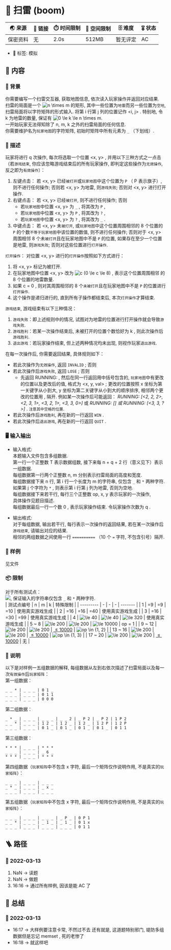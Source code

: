 # 📛 扫雷 (boom)
| 🌏 来源  | 🔗 链接 | ⏱️ 时间限制 | 💾 空间限制 | 🗄️ 难度 | 🎖️ 状态 |
|--------|--------|-------------|-------------|--------|----------|
| 保密资料 | 无      | 2.0s        | 512MB       | 暂无评定 | AC       |
* 🔖 标签: 模拟

## 📘 内容
### 🎴 背景
你需要编写一个扫雷交互器, 获取地图信息, 依次读入玩家操作并返回对应结果.   
扫雷的局面是一个 ![n \times m](https://latex.codecogs.com/svg.image?n&space;\times&space;m) 的矩形, 其中一些位置为`地雷`而另一些位置为`空地`, 扫雷局面将以字符矩阵的形式输入. 将第 i 行第 j 列的位置记作 <i, j> . 特别地, 令 k 为地雷的数量, 保证有 ![0 \le k \le n \times m](https://latex.codecogs.com/svg.image?0&space;\le&space;k&space;\le&space;n&space;\times&space;m).   
一开始玩家无法得知除了 n, m, k 之外的扫雷局面的任何信息.   
你需要维护名为`玩家地图`的字符矩阵, 初始时矩阵中所有元素为 `_` （下划线）. 

### 🧾 描述
 
玩家将进行 q 次操作, 每次将选取一个位置 <x, y> , 并用以下三种方式之一点击（若`游戏结束`, 你应该忽略游戏结束后的所有玩家操作, 即判定这些操作为`无效操作`, 反之即为`有效操作`）：
1. 左键点击：
若 <x, y> 已经`被打开`或`玩家地图`中这个位置为 `P` （ P 表示旗子）, 则不进行任何操作; 否则若 <x, y> 为地雷, 则`游戏失败`; 否则对 <x, y> 进行打开操作. 
2. 右键点击：
若 <x, y> 已经`被打开`, 则不进行任何操作; 否则
   * 若`玩家地图`中位置 <x, y> 为 `_` , 将其改为 `P` , 
   * 若`玩家地图`中位置 <x, y> 为 `P` , 将其改为 `?` , 
   * 若`玩家地图`中位置 <x, y> 为 `?` , 将其改为 `_` . 
3. 中键点击：
若 <x, y> 未`被打开`, 或`玩家地图`中这个位置周围相邻的 8 个位置的 `P` 的个数`不等于玩家地图`中该位置的数值, 则不进行任何操作; 否则对于 <x, y> 周围相邻 8 个未`被打开`且在玩家地图中不是 `P` 的位置, 如果存在至少一个位置是地雷, 则`游戏失败`; 否则对这些位置进行`打开操作`. 

`打开操作`：
对位置 <x, y> 进行的`打开操作`按照如下方式进行：
1. 将 <x, y> 标记为被打开. 
2. 在玩家地图中位置 <x, y> 改为 ![c (0 \le c \le 8)](https://latex.codecogs.com/svg.image?c&space;(0&space;\le&space;c&space;\le&space;8)) , 表示这个位置周围相邻 的 8 个位置的地雷数量. 
3. 如果 c = 0 , 则对其周围相邻的 8 个`未被打开`且在玩家地图中不是 `P` 的位置进行`打开操作`. 
4. 这个操作是递归进行的, 直到所有子操作都结束后, 本次`打开操作`才算结束. 

`游戏结束`, 游戏结束有以下三种情况：
1. `游戏失败`：即上述规则中的情况, 试图对为地雷的位置进行打开操作就会导致`游戏失败`. 
2. `游戏胜利`：若某一次操作结束后, 未被打开的位置个数恰好为 k , 则此次操作后`游戏胜利`. 
3. `退出游戏`：若玩家操作结束, 但上述两种情况均未出现, 则视作玩家`退出游戏`. 

在每一次操作后, 你需要返回结果, 具体规则如下：
* 若此次操作为`无效操作`, 返回 `INVALID` ; 否则
* 若此次操作后`游戏失败`, 返回 `LOSE` ; 否则
  * 先返回 RUNNING: , 然后在同一行返回用中括号包含的, `玩家地图`中有更改的位置以及更改后的值, 格式为 <x, y, val> ; 更改的位置按照 x 坐标为第一关键字从小到大, y 坐标为第二关键字从小到大的顺序排序, 相邻两个更改的位置用 , 隔开. 例如某一次操作后可能返回： *RUNNING: [<2, 2, 2>, <2, 3, 1>, <3, 2, 1>, <3, 3, 0>]* 或 *RUNNING: [] 或 RUNNING: [<3, 3, ?>]* . `注意其中空格的位置`. 
* 若此次操作后`游戏胜利`, 再在新的一行返回 `WIN` . 
* 若此次操作后`退出游戏`, 再在新的一行返回 `QUIT` . 

### 🖥️ 输入输出
* 输入格式:  
本题输入文件包含多组数据.   
第一行一个正整数 T 表示数据组数, 接下来每 n + q + 2 行（意义见下）表示一组数据.   
每组数据第一行两个正整数 n, m 分别表示扫雷局面的高度和宽度.   
每组数据接下来 n 行, 第 i 行一个长度为 m 的字符串, 仅包含 `_` 和 `*` 两种字符. 如果第 j 个字符为 `*` , 则表示第 i 行第 j 列为地雷, 否则为空地.   
每组数据接下来若干行, 每行三个正整数 op, x, y 表示玩家的一次操作,   
具体操作见题目描述.   
每组数据最后一行一个数 0 , 表示玩家操作结束. 令玩家操作次数为 q .   


* 输出格式:  
对于每组数据, 输出若干行, 每行表示一次操作的返回结果, 若在某一次操作后`游戏结束`, 请输出对应的结果.   
相邻的两组数据之间使用一行 `==========` （10 个 `=` 字符, 不包含引号）隔开. 


### 🏴 样例
见文件

### 📦 限制
对于所有测试点：  
![](https://latex.codecogs.com/svg.image?1&space;\le&space;T&space;\le&space;30,&space;3&space;\le&space;n,&space;m&space;\le&space;200,&space;0&space;\le&space;q&space;\le&space;10000,&space;op&space;\in&space;\{1,&space;2,&space;3\},&space;1&space;\le&space;x&space;\le&space;n,&space;1&space;\le&space;y&space;\le&space;m), 保证输入的字符串仅包含 `_` 和 `*` 两种字符.   
| 测试点编号 | n | m | k | 特殊限制 |
| --------- | - | - | - | ------- |
| 1 | =9 | =9 | =10 | 使用真实游戏生成 |
| 2 | =16 | =16 | =40 | 使用真实游戏生成 |
| 3 | =16 | =30 | =99 | 使用真实游戏生成 |
| 4 | ![\le 40](https://latex.codecogs.com/svg.image?\le&space;40) | ![\le 40](https://latex.codecogs.com/svg.image?\le&space;40) | ![\le 320](https://latex.codecogs.com/svg.image?\le&space;320) | 使用真实游戏生成 |
| 5 ~ 8 | ![\le 200](https://latex.codecogs.com/svg.image?\le&space;200) | ![\le 200](https://latex.codecogs.com/svg.image?\le&space;200) | ![\le 10000](https://latex.codecogs.com/svg.image?\le&space;10000) | op = 1 |
| 9 ~ 12 | ![\le 200](https://latex.codecogs.com/svg.image?\le&space;200) | ![\le 200](https://latex.codecogs.com/svg.image?\le&space;200) | [$\le 10000$](https://latex.codecogs.com/svg.image?\le&space;10000) | ![op \in \{1, 2\}](https://latex.codecogs.com/svg.image?op&space;\in&space;\{1,&space;2\}) |
| 13 ~ 16 | ![\le 200](https://latex.codecogs.com/svg.image?\le&space;200) | ![\le 200](https://latex.codecogs.com/svg.image?\le&space;200) | [$\le 10000$](https://latex.codecogs.com/svg.image?\le&space;10000) | ![op \in \{1, 3\}](https://latex.codecogs.com/svg.image?op&space;\in&space;\{1,&space;3\}) |
| 17 ~ 20 | ![\le 200](https://latex.codecogs.com/svg.image?\le&space;200) | ![\le 200](https://latex.codecogs.com/svg.image?\le&space;200) | [$\le 10000$](https://latex.codecogs.com/svg.image?\le&space;10000) | 无 |

### 📝 说明
以下是对样例一五组数据的解释, 每组数据从左到右依次描述了扫雷局面以及每一次`有效操作`后`玩家矩阵`：  
第一组数据：
```
_ _ * | _ _ _ | 0 1 _
_ _ _ | _ _ _ | 0 1 1
_ _ _ | _ _ _ | 0 0 0
```
第二组数据：
```
_ * _ | _ _ _ | _ _ _ | _ _ 2 | _ P 2 | _ P 2 | 1 P 2
_ _ * | _ _ _ | 1 2 _ | 1 2 _ | 1 2 _ | 1 2 P | 1 2 P
_ _ _ | _ _ _ | 0 1 _ | 0 1 _ | 0 1 _ | 0 1 _ | 0 1 1
```
第三组数据：
```
* * * | _ _ _ | * * *
_ _ _ | _ _ _ | _ 6 _
* * * | _ _ _ | * * *
```
第四组数据（`玩家矩阵`中不包含 x 字符, 最后一个矩阵仅作说明作用, 不是真实的`玩家矩阵`）：
```
_ _ _ | _ _ _ | _ _ _
_ * _ | _ _ _ | _ x _
_ _ _ | _ _ _ | _ _ _
```
第五组数据（`玩家矩阵`中不包含 x 字符, 最后一个矩阵仅作说明作用, 不是真实的`玩家矩阵`）：
```
_ _ _ | _ _ _ | _ _ _ | _ P _ | 0 P 1
_ _ * | _ _ _ | _ 1 _ | _ 1 _ | 0 1 x
_ _ _ | _ _ _ | _ _ _ | _ _ _ | 0 1 1
```

## 🪜 路径
### 📆 2022-03-13
1. NaN -> 读题
2. NaN -> 做题
3. 16:16 -> 通过所有样例, 因该是能 AC 了

## 📰 总结
### 📆 2022-03-13
* 16:17 ->  大样例要注意卡常, 不然过不去
            还有就是, 这道题特别邪门, 堤防多组数据但是忘记 memset , 死的老惨了
* 16:18 ->  就这样吧

